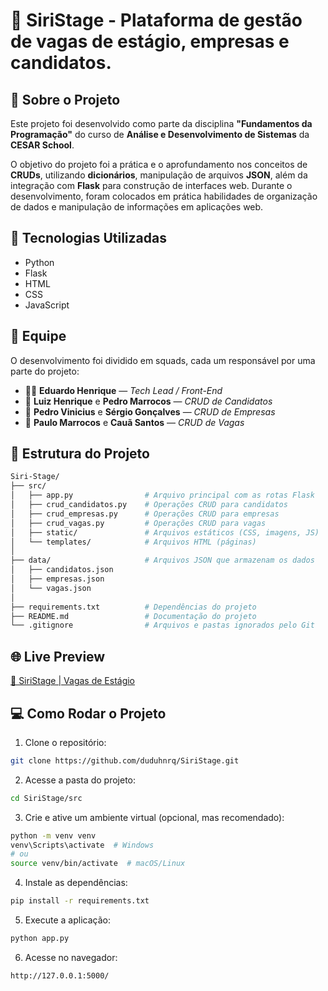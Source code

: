 # 🦀 SiriStage - Plataforma de gestão de vagas de estágio, empresas e candidatos.

## 🚀 Sobre o Projeto

Este projeto foi desenvolvido como parte da disciplina **"Fundamentos da Programação"** do curso de **Análise e Desenvolvimento de Sistemas** da **CESAR School**.

O objetivo do projeto foi a prática e o aprofundamento nos conceitos de **CRUDs**, utilizando **dicionários**, manipulação de arquivos **JSON**, além da integração com **Flask** para construção de interfaces web. Durante o desenvolvimento, foram colocados em prática habilidades de organização de dados e manipulação de informações em aplicações web.

## 🔧 Tecnologias Utilizadas

- Python
- Flask
- HTML
- CSS
- JavaScript

## 🧠 Equipe

O desenvolvimento foi dividido em squads, cada um responsável por uma parte do projeto:

- 👨‍💻 **Eduardo Henrique** — *Tech Lead / Front-End*
- 🧠 **Luiz Henrique** e **Pedro Marrocos** — *CRUD de Candidatos*
- 🏢 **Pedro Vinicius** e **Sérgio Gonçalves** — *CRUD de Empresas*
- 📄 **Paulo Marrocos** e **Cauã Santos** — *CRUD de Vagas*

## 📂 Estrutura do Projeto

```bash
Siri-Stage/
├── src/
│   ├── app.py                # Arquivo principal com as rotas Flask
│   ├── crud_candidatos.py    # Operações CRUD para candidatos
│   ├── crud_empresas.py      # Operações CRUD para empresas
│   ├── crud_vagas.py         # Operações CRUD para vagas
│   ├── static/               # Arquivos estáticos (CSS, imagens, JS)
│   └── templates/            # Arquivos HTML (páginas)
│
├── data/                     # Arquivos JSON que armazenam os dados
│   ├── candidatos.json
│   ├── empresas.json
│   └── vagas.json
│
├── requirements.txt          # Dependências do projeto
├── README.md                 # Documentação do projeto
└── .gitignore                # Arquivos e pastas ignorados pelo Git
```

## 🌐 Live Preview

[🔗 SiriStage | Vagas de Estágio](https://siri-stage.onrender.com)

## 💻 Como Rodar o Projeto

1. Clone o repositório:

```bash
git clone https://github.com/duduhnrq/SiriStage.git
```

2. Acesse a pasta do projeto:

```bash
cd SiriStage/src
```

3. Crie e ative um ambiente virtual (opcional, mas recomendado):

```bash
python -m venv venv
venv\Scripts\activate  # Windows
# ou
source venv/bin/activate  # macOS/Linux
```

4. Instale as dependências:

```bash
pip install -r requirements.txt
```

5. Execute a aplicação:

```bash
python app.py
```

6. Acesse no navegador:

```bash
http://127.0.0.1:5000/
```
